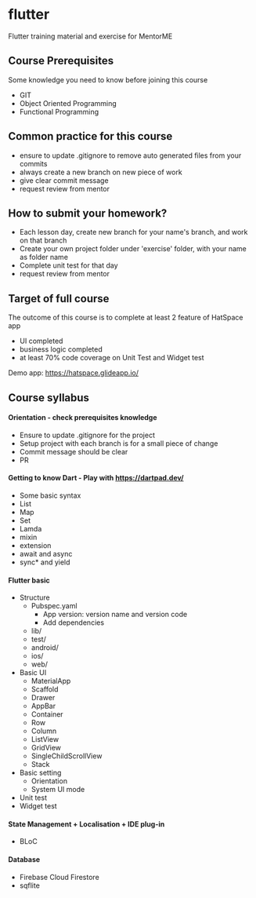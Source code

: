 # flutter
Flutter training material and exercise for MentorME

## Course Prerequisites
Some knowledge you need to know before joining this course
- GIT
- Object Oriented Programming
- Functional Programming

## Common practice for this course
- ensure to update .gitignore to remove auto generated files from your commits
- always create a new branch on new piece of work
- give clear commit message
- request review from mentor

## How to submit your homework?
- Each lesson day, create new branch for your name's branch, and work on that branch 
- Create your own project folder under 'exercise' folder, with your name as folder name
- Complete unit test for that day
- request review from mentor

## Target of full course
The outcome of this course is to complete at least 2 feature of HatSpace app
- UI completed
- business logic completed
- at least 70% code coverage on Unit Test and Widget test

Demo app: https://hatspace.glideapp.io/

## Course syllabus
#### Orientation - check prerequisites knowledge
- Ensure to update .gitignore for the project
- Setup project with each branch is for a small piece of change
- Commit message should be clear
- PR 

#### Getting to know Dart - Play with https://dartpad.dev/
- Some basic syntax
- List
- Map
- Set
- Lamda
- mixin
- extension
- await and async
- sync* and yield

#### Flutter basic
- Structure
  - Pubspec.yaml
    - App version: version name and version code
    - Add dependencies
  - lib/
  - test/
  - android/
  - ios/
  - web/
- Basic UI
  - MaterialApp
  - Scaffold
  - Drawer
  - AppBar
  - Container
  - Row
  - Column
  - ListView
  - GridView
  - SingleChildScrollView
  - Stack
- Basic setting
  - Orientation
  - System UI mode
- Unit test
- Widget test

#### State Management + Localisation + IDE plug-in 
- BLoC

#### Database
- Firebase Cloud Firestore
- sqflite
